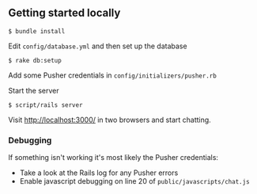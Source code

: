 Getting started locally
-----------------------

    $ bundle install

Edit `config/database.yml` and then set up the database

    $ rake db:setup

Add some Pusher credentials in `config/initializers/pusher.rb`

Start the server

    $ script/rails server

Visit <http://localhost:3000/> in two browsers and start chatting.

### Debugging

If something isn't working it's most likely the Pusher credentials:

* Take a look at the Rails log for any Pusher errors
* Enable javascript debugging on line 20 of `public/javascripts/chat.js`
